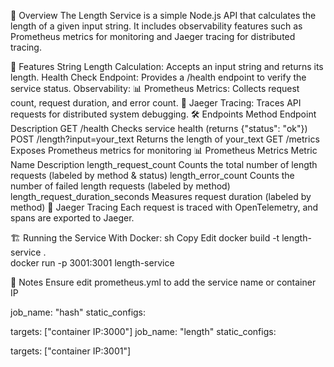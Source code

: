 📌 Overview
The Length Service is a simple Node.js API that calculates the length of a given input string. It includes observability features such as Prometheus metrics for monitoring and Jaeger tracing for distributed tracing.

🎯 Features
String Length Calculation: Accepts an input string and returns its length.
Health Check Endpoint: Provides a /health endpoint to verify the service status.
Observability:
📊 Prometheus Metrics: Collects request count, request duration, and error count.
📡 Jaeger Tracing: Traces API requests for distributed system debugging.
🛠️ Endpoints
Method	Endpoint	Description
GET	/health	Checks service health (returns {"status": "ok"})
POST	/length?input=your_text	Returns the length of your_text
GET	/metrics	Exposes Prometheus metrics for monitoring
📊 Prometheus Metrics
Metric Name	Description
length_request_count	Counts the total number of length requests (labeled by method & status)
length_error_count	Counts the number of failed length requests (labeled by method)
length_request_duration_seconds	Measures request duration (labeled by method)
📡 Jaeger Tracing
Each request is traced with OpenTelemetry, and spans are exported to Jaeger.

🏗️ Running the Service
With Docker:
sh
Copy
Edit
docker build -t length-service .  
docker run -p 3001:3001 length-service  

📌 Notes Ensure edit prometheus.yml to add the service name or container IP

job_name: "hash" static_configs:

targets: ["container IP:3000"]
job_name: "length" static_configs:

targets: ["container IP:3001"]
